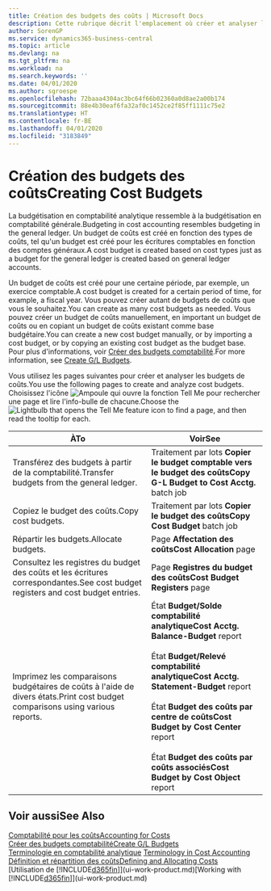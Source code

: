 ```yaml
---
title: Création des budgets des coûts | Microsoft Docs
description: Cette rubrique décrit l'emplacement où créer et analyser les budgets des coûts.
author: SorenGP
ms.service: dynamics365-business-central
ms.topic: article
ms.devlang: na
ms.tgt_pltfrm: na
ms.workload: na
ms.search.keywords: ''
ms.date: 04/01/2020
ms.author: sgroespe
ms.openlocfilehash: 72baaa4304ac3bc64f66b02360a0d8ae2a00b174
ms.sourcegitcommit: 88e4b30eaf6fa32af0c1452ce2f85ff1111c75e2
ms.translationtype: HT
ms.contentlocale: fr-BE
ms.lasthandoff: 04/01/2020
ms.locfileid: "3183849"
---
```

# <a name="creating-cost-budgets"></a><span data-ttu-id="42c9d-103">Création des budgets des coûts</span><span class="sxs-lookup"><span data-stu-id="42c9d-103">Creating Cost Budgets</span></span>
<span data-ttu-id="42c9d-104">La budgétisation en comptabilité analytique ressemble à la budgétisation en comptabilité générale.</span><span class="sxs-lookup"><span data-stu-id="42c9d-104">Budgeting in cost accounting resembles budgeting in the general ledger.</span></span> <span data-ttu-id="42c9d-105">Un budget de coûts est créé en fonction des types de coûts, tel qu'un budget est créé pour les écritures comptables en fonction des comptes généraux.</span><span class="sxs-lookup"><span data-stu-id="42c9d-105">A cost budget is created based on cost types just as a budget for the general ledger is created based on general ledger accounts.</span></span>  

<span data-ttu-id="42c9d-106">Un budget de coûts est créé pour une certaine période, par exemple, un exercice comptable.</span><span class="sxs-lookup"><span data-stu-id="42c9d-106">A cost budget is created for a certain period of time, for example, a fiscal year.</span></span> <span data-ttu-id="42c9d-107">Vous pouvez créer autant de budgets de coûts que vous le souhaitez.</span><span class="sxs-lookup"><span data-stu-id="42c9d-107">You can create as many cost budgets as needed.</span></span> <span data-ttu-id="42c9d-108">Vous pouvez créer un budget de coûts manuellement, en important un budget de coûts ou en copiant un budget de coûts existant comme base budgétaire.</span><span class="sxs-lookup"><span data-stu-id="42c9d-108">You can create a new cost budget manually, or by importing a cost budget, or by copying an existing cost budget as the budget base.</span></span> <span data-ttu-id="42c9d-109">Pour plus d'informations, voir [Créer des budgets comptabilité](finance-how-create-budgets.md).</span><span class="sxs-lookup"><span data-stu-id="42c9d-109">For more information, see [Create G/L Budgets](finance-how-create-budgets.md).</span></span>

<span data-ttu-id="42c9d-110">Vous utilisez les pages suivantes pour créer et analyser les budgets de coûts.</span><span class="sxs-lookup"><span data-stu-id="42c9d-110">You use the following pages to create and analyze cost budgets.</span></span> <span data-ttu-id="42c9d-111">Choisissez l'icône ![Ampoule qui ouvre la fonction Tell Me](media/ui-search/search_small.png "Dites-moi ce que vous voulez faire") pour rechercher une page et lire l'info-bulle de chacune.</span><span class="sxs-lookup"><span data-stu-id="42c9d-111">Choose the ![Lightbulb that opens the Tell Me feature](media/ui-search/search_small.png "Tell me what you want to do") icon to find a page, and then read the tooltip for each.</span></span>

|<span data-ttu-id="42c9d-112">À</span><span class="sxs-lookup"><span data-stu-id="42c9d-112">To</span></span>|<span data-ttu-id="42c9d-113">Voir</span><span class="sxs-lookup"><span data-stu-id="42c9d-113">See</span></span>|  
|--------|---------|  
|<span data-ttu-id="42c9d-114">Transférez des budgets à partir de la comptabilité.</span><span class="sxs-lookup"><span data-stu-id="42c9d-114">Transfer budgets from the general ledger.</span></span>|<span data-ttu-id="42c9d-115">Traitement par lots **Copier le budget comptable vers le budget des coûts**</span><span class="sxs-lookup"><span data-stu-id="42c9d-115">**Copy G-L Budget to Cost Acctg.** batch job</span></span>|  
|<span data-ttu-id="42c9d-116">Copiez le budget des coûts.</span><span class="sxs-lookup"><span data-stu-id="42c9d-116">Copy cost budgets.</span></span>|<span data-ttu-id="42c9d-117">Traitement par lots **Copier le budget des coûts**</span><span class="sxs-lookup"><span data-stu-id="42c9d-117">**Copy Cost Budget** batch job</span></span>|  
|<span data-ttu-id="42c9d-118">Répartir les budgets.</span><span class="sxs-lookup"><span data-stu-id="42c9d-118">Allocate budgets.</span></span>|<span data-ttu-id="42c9d-119">Page **Affectation des coûts**</span><span class="sxs-lookup"><span data-stu-id="42c9d-119">**Cost Allocation** page</span></span>|  
|<span data-ttu-id="42c9d-120">Consultez les registres du budget des coûts et les écritures correspondantes.</span><span class="sxs-lookup"><span data-stu-id="42c9d-120">See cost budget registers and cost budget entries.</span></span>|<span data-ttu-id="42c9d-121">Page **Registres du budget des coûts**</span><span class="sxs-lookup"><span data-stu-id="42c9d-121">**Cost Budget Registers** page</span></span>|  
|<span data-ttu-id="42c9d-122">Imprimez les comparaisons budgétaires de coûts à l'aide de divers états.</span><span class="sxs-lookup"><span data-stu-id="42c9d-122">Print cost budget comparisons using various reports.</span></span>|<span data-ttu-id="42c9d-123">État **Budget/Solde comptabilité analytique**</span><span class="sxs-lookup"><span data-stu-id="42c9d-123">**Cost Acctg. Balance-Budget** report</span></span><br /><br /> <span data-ttu-id="42c9d-124">État **Budget/Relevé comptabilité analytique**</span><span class="sxs-lookup"><span data-stu-id="42c9d-124">**Cost Acctg. Statement-Budget** report</span></span><br /><br /> <span data-ttu-id="42c9d-125">État **Budget des coûts par centre de coûts**</span><span class="sxs-lookup"><span data-stu-id="42c9d-125">**Cost Budget by Cost Center** report</span></span><br /><br /> <span data-ttu-id="42c9d-126">État **Budget des coûts par coûts associés**</span><span class="sxs-lookup"><span data-stu-id="42c9d-126">**Cost Budget by Cost Object** report</span></span>|  

## <a name="see-also"></a><span data-ttu-id="42c9d-127">Voir aussi</span><span class="sxs-lookup"><span data-stu-id="42c9d-127">See Also</span></span>  
[<span data-ttu-id="42c9d-128">Comptabilité pour les coûts</span><span class="sxs-lookup"><span data-stu-id="42c9d-128">Accounting for Costs</span></span>](finance-manage-cost-accounting.md)  
[<span data-ttu-id="42c9d-129">Créer des budgets comptabilité</span><span class="sxs-lookup"><span data-stu-id="42c9d-129">Create G/L Budgets</span></span>](finance-how-create-budgets.md)  
<span data-ttu-id="42c9d-130">[Terminologie en comptabilité analytique](finance-terminology-in-cost-accounting.md) </span><span class="sxs-lookup"><span data-stu-id="42c9d-130">[Terminology in Cost Accounting](finance-terminology-in-cost-accounting.md) </span></span>  
[<span data-ttu-id="42c9d-131">Définition et répartition des coûts</span><span class="sxs-lookup"><span data-stu-id="42c9d-131">Defining and Allocating Costs</span></span>](finance-define-and-allocate-costs.md)  
<span data-ttu-id="42c9d-132">[Utilisation de [!INCLUDE[d365fin](includes/d365fin_md.md)]](ui-work-product.md)</span><span class="sxs-lookup"><span data-stu-id="42c9d-132">[Working with [!INCLUDE[d365fin](includes/d365fin_md.md)]](ui-work-product.md)</span></span>
